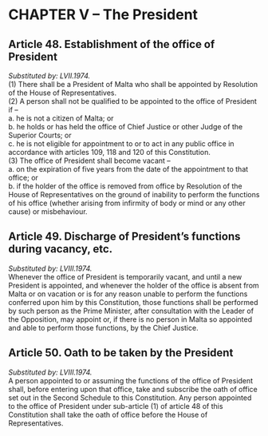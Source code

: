 # CHAPTER V – The President

## Article 48. Establishment of the office of President

_Substituted by: LVII.1974._  
(1) There shall be a President of Malta who shall be appointed by Resolution of the House of Representatives.  
(2) A person shall not be qualified to be appointed to the office of President if –  
a. he is not a citizen of Malta; or  
b. he holds or has held the office of Chief Justice or other Judge of the Superior Courts; or  
c. he is not eligible for appointment to or to act in any public office in accordance with articles 109, 118 and 120 of this Constitution.  
(3) The office of President shall become vacant –  
a. on the expiration of five years from the date of the appointment to that office; or  
b. if the holder of the office is removed from office by Resolution of the House of Representatives on the ground of inability to perform the functions of his office (whether arising from infirmity of body or mind or any other cause) or misbehaviour.

## Article 49. Discharge of President’s functions during vacancy, etc.

_Substituted by: LVIII.1974._  
Whenever the office of President is temporarily vacant, and until a new President is appointed, and whenever the holder of the office is absent from Malta or on vacation or is for any reason unable to perform the functions conferred upon him by this Constitution, those functions shall be performed by such person as the Prime Minister, after consultation with the Leader of the Opposition, may appoint or, if there is no person in Malta so appointed and able to perform those functions, by the Chief Justice.

## Article 50. Oath to be taken by the President

_Substituted by: LVIII.1974._  
A person appointed to or assuming the functions of the office of President shall, before entering upon that office, take and subscribe the oath of office set out in the Second Schedule to this Constitution. Any person appointed to the office of President under sub-article (1) of article 48 of this Constitution shall take the oath of office before the House of Representatives.
